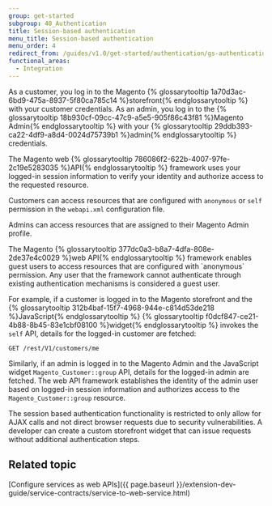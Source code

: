 ```yaml
---
group: get-started
subgroup: 40_Authentication
title: Session-based authentication
menu_title: Session-based authentication
menu_order: 4
redirect_from: /guides/v1.0/get-started/authentication/gs-authentication-session.html
functional_areas:
  - Integration
---
```


As a customer, you log in to the Magento {% glossarytooltip 1a70d3ac-6bd9-475a-8937-5f80ca785c14 %}storefront{% endglossarytooltip %} with your customer credentials. As an admin, you log in to the {% glossarytooltip 18b930cf-09cc-47c9-a5e5-905f86c43f81 %}Magento Admin{% endglossarytooltip %} with your {% glossarytooltip 29ddb393-ca22-4df9-a8d4-0024d75739b1 %}admin{% endglossarytooltip %} credentials.

The Magento web {% glossarytooltip 786086f2-622b-4007-97fe-2c19e5283035 %}API{% endglossarytooltip %} framework uses your logged-in session information to verify your identity and authorize access to the requested resource.

Customers can access resources that are configured with `anonymous` or `self`  permission in the `webapi.xml` configuration file.

Admins can access resources that are assigned to their Magento Admin profile.

<div class="bs-callout bs-callout-info" id="info" markdown="1">
The Magento {% glossarytooltip 377dc0a3-b8a7-4dfa-808e-2de37e4c0029 %}web API{% endglossarytooltip %} framework enables guest users to access resources that are configured with `anonymous` permission. Any user that the framework cannot authenticate through existing authentication mechanisms is considered a guest user.
</div>

For example, if a customer is logged in to the Magento storefront and the {% glossarytooltip 312b4baf-15f7-4968-944e-c814d53de218 %}JavaScript{% endglossarytooltip %} {% glossarytooltip f0dcf847-ce21-4b88-8b45-83e1cbf08100 %}widget{% endglossarytooltip %} invokes the `self` API, details for the logged-in customer are fetched:

`GET /rest/V1/customers/me`

Similarly, if an admin is logged in to the Magento Admin
and the JavaScript widget `Magento_Customer::group` API, details for the logged-in admin are fetched.
The web API framework establishes the identity of the admin user based on logged-in session information and authorizes access to the `Magento_Customer::group` resource.

<div class="bs-callout bs-callout-info" id="info">
The session based authentication functionality is restricted to only allow for AJAX calls and not direct browser requests due to security vulnerabilities. A developer can create a custom storefront widget that can issue requests without additional authentication steps.
</div>

## Related topic

[Configure services as web APIs]({{ page.baseurl }}/extension-dev-guide/service-contracts/service-to-web-service.html)
